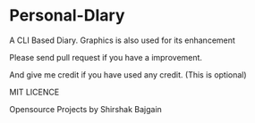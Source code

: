 # Personal-DIary
A CLI Based Diary. Graphics is also used for its enhancement

Please send pull request if you have a improvement.

And give me credit if you have used any credit. (This is optional)

MIT LICENCE

Opensource Projects by Shirshak Bajgain
